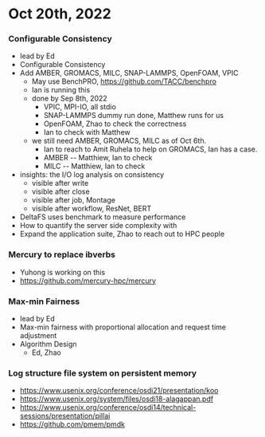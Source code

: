 # Oct 20th, 2022

### Configurable Consistency
- lead by Ed
- Configurable Consistency 
- Add AMBER, GROMACS, MILC, SNAP-LAMMPS, OpenFOAM, VPIC
  - May use BenchPRO, https://github.com/TACC/benchpro
  - Ian is running this
  - done by Sep 8th, 2022
    - VPIC, MPI-IO, all stdio
    - SNAP-LAMMPS dummy run done, Matthew runs for us
    - OpenFOAM, Zhao to check the correctness
    - Ian to check with Matthew
  - we still need AMBER, GROMACS, MILC as of Oct 6th. 
    - Ian to reach to Amit Ruhela to help on GROMACS, Ian has a case.
    - AMBER -- Matthiew, Ian to check
    - MILC -- Matthiew, Ian to check
- insights: the I/O log analysis on consistency
  - visible after write
  - visible after close
  - visible after job, Montage
  - visible after workflow, ResNet, BERT
- DeltaFS uses benchmark to measure performance
- How to quantify the server side complexity with 
- Expand the application suite, Zhao to reach out to HPC people


### Mercury to replace ibverbs
- Yuhong is working on this
- https://github.com/mercury-hpc/mercury


### Max-min Fairness
- lead by Ed
- Max-min fairness with proportional allocation and request time adjustment 
- Algorithm Design
  - Ed, Zhao


### Log structure file system on persistent memory
- https://www.usenix.org/conference/osdi21/presentation/koo
- https://www.usenix.org/system/files/osdi18-alagappan.pdf
- https://www.usenix.org/conference/osdi14/technical-sessions/presentation/pillai
- https://github.com/pmem/pmdk
